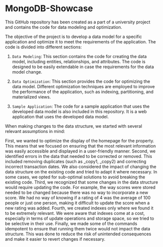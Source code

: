 # MongoDB-Showcase

This GitHub repository has been created as a part of a university project and contains the code for data modeling and optimization.

The objective of the project is to develop a data model for a specific application and optimize it to meet the requirements of the application. The code is divided into different sections:

1. ``Data Modeling``: This section contains the code for creating the data model, including entities, relationships, and attributes. The code is designed to be easily extendable in case the requirements for the data model change.

2. ``Data Optimization``: This section provides the code for optimizing the data model. Different optimization techniques are employed to improve the performance of the application, such as indexing, partitioning, and materialized views.

3. ``Sample Application``: The code for a sample application that uses the developed data model is also included in this repository. It is a web application that uses the developed data model.



When making changes to the data structure, we started with several relevant assumptions in mind:

First, we wanted to optimize the display of the homepage for the property. This means that we focused on ensuring that the most relevant information was easily accessible and displayed in a user-friendly manner.
Second, we identified errors in the data that needed to be corrected or removed. This included removing duplicates (such as _copy1, _copy2) and correcting incorrect transaction dates. We also considered the impact of changing the data structure on the existing code and tried to adapt it where necessary. In some cases, we opted for sub-optimal solutions to avoid breaking the existing code.
Third, we recognized that some changes in the data structure would require updating the code. For example, the way scores were stored needed to be changed because there was no way to incorporate a new score. We had no way of knowing if a rating of 4 was the average of 100 people or just one person, making it difficult to update the score when a new rating was added.
Fourth, we created indexes only where we found it to be extremely relevant. We were aware that indexes come at a cost, especially in terms of update operations and storage space, so we tried to be selective in their use.
Finally, we made some of the commands idempotent to ensure that running them twice would not impact the data structure. This was done to reduce the risk of unintended consequences and make it easier to revert changes if necessary.

